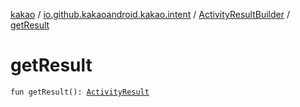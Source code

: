 [kakao](../../index.md) / [io.github.kakaoandroid.kakao.intent](../index.md) / [ActivityResultBuilder](index.md) / [getResult](./get-result.md)

# getResult

`fun getResult(): `[`ActivityResult`](https://developer.android.com/reference/android/app/Instrumentation/ActivityResult.html)